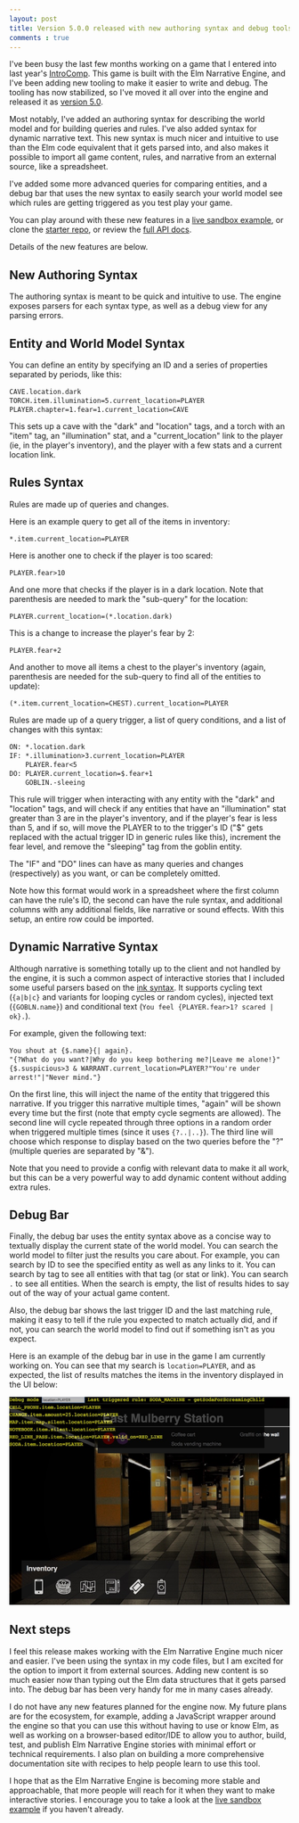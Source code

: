 ```yaml
---
layout: post
title: Version 5.0.0 released with new authoring syntax and debug tools
comments : true
---
```


I've been busy the last few months working on a game that I entered into last year's [IntroComp](http://introcomp.org/introcomp2019/DEADLINE/).  This game is built with the Elm Narrative Engine, and I've been adding new tooling to make it easier to write and debug.  The tooling has now stabilized, so I've moved it all over into the engine and released it as [version 5.0](https://package.elm-lang.org/packages/jschomay/elm-narrative-engine/5.0.1/).

Most notably, I've added an authoring syntax for describing the world model and for building queries and rules.  I've also added syntax for dynamic narrative text.  This new syntax is much nicer and intuitive to use than the Elm code equivalent that it gets parsed into, and also makes it possible to import all game content, rules, and narrative from an external source, like a spreadsheet.

I've added some more advanced queries for comparing entities, and a debug bar that uses the new syntax to easily search your world model see which rules are getting triggered as you test play your game.

You can play around with these new features in a [live sandbox example](https://ellie-app.com/7QdZzstKG6Fa1), or clone the [starter repo](https://github.com/jschomay/elm-interactive-story-starter), or review the [full API docs](https://package.elm-lang.org/packages/jschomay/elm-narrative-engine/5.0.1/).

Details of the new features are below.

<!--more-->

## New Authoring Syntax

The authoring syntax is meant to be quick and intuitive to use.  The engine exposes parsers for each syntax type, as well as a debug view for any parsing errors.

## Entity and World Model Syntax

You can define an entity by specifying an ID and a series of properties separated by periods, like this:

    CAVE.location.dark
    TORCH.item.illumination=5.current_location=PLAYER
    PLAYER.chapter=1.fear=1.current_location=CAVE

This sets up a cave with the "dark" and "location" tags, and a torch with an "item" tag, an "illumination" stat, and a "current_location" link to the player (ie, in the player's inventory), and the player with a few stats and a current location link.

## Rules Syntax

Rules are made up of queries and changes.

Here is an example query to get all of the items in inventory:

    *.item.current_location=PLAYER

Here is another one to check if the player is too scared:

    PLAYER.fear>10

And one more that checks if the player is in a dark location.  Note that parenthesis are needed to mark the "sub-query" for the location:

    PLAYER.current_location=(*.location.dark)

This is a change to increase the player's fear by 2:

    PLAYER.fear+2

And another to move all items a chest to the player's inventory (again, parenthesis are needed for the sub-query to find all of the entities to update):

    (*.item.current_location=CHEST).current_location=PLAYER

Rules are made up of a query trigger, a list of query conditions, and a list of changes with this syntax:

    ON: *.location.dark
    IF: *.illumination>3.current_location=PLAYER
        PLAYER.fear<5
    DO: PLAYER.current_location=$.fear+1
        GOBLIN.-sleeing

This rule will trigger when interacting with any entity with the "dark" and "location" tags, and will check if any entities that have an "illumination" stat greater than 3 are in the player's inventory, and if the player's fear is less than 5, and if so, will move the PLAYER to to the trigger's ID ("$" gets replaced with the actual trigger ID in generic rules like this), increment the fear level, and remove the "sleeping" tag from the goblin entity.

The "IF" and "DO" lines can have as many queries and changes (respectively) as you want, or can be completely omitted.

Note how this format would work in a spreadsheet where the first column can have the rule's ID, the second can have the rule syntax, and additional columns with any additional fields, like narrative or sound effects.  With this setup, an entire row could be imported.

## Dynamic Narrative Syntax

Although narrative is something totally up to the client and not handled by the engine, it is such a common aspect of interactive stories that I included some useful parsers based on the [ink syntax](https://github.com/inkle/ink/blob/master/Documentation/WritingWithInk.md#6-variable-text).  It supports cycling text (`{a|b|c}` and variants for looping cycles or random cycles), injected text (`{GOBLN.name}`) and conditional text (`You feel {PLAYER.fear>1? scared | ok}.`).

For example, given the following text:

    You shout at {$.name}{| again}.
    "{?What do you want?|Why do you keep bothering me?|Leave me alone!}"
    {$.suspicious>3 & WARRANT.current_location=PLAYER?"You're under arrest!"|"Never mind."}

On the first line, this will inject the name of the entity that triggered this narrative.  If you trigger this narrative multiple times, "again" will be shown every time but the first (note that empty cycle segments are allowed).  The second line will cycle repeated through three options in a random order when triggered multiple times (since it uses `{?..|..}`).  The third line will choose which response to display based on the two queries before the "?" (multiple queries are separated by "&").

Note that you need to provide a config with relevant data to make it all work, but this can be a very powerful way to add dynamic content without adding extra rules.

## Debug Bar

Finally, the debug bar uses the entity syntax above as a concise way to textually display the current state of the world model.  You can search the world model to filter just the results you care about.  For example, you can search by ID to see the specified entity as well as any links to it.  You can search by tag to see all entities with that tag (or stat or link).  You can search `.` to see all entities.  When the search is empty, the list of results hides to say out of the way of your actual game content.

Also, the debug bar shows the last trigger ID and the last matching rule, making it easy to tell if the rule you expected to match actually did, and if not, you can search the world model to find out if something isn't as you expect.

Here is an example of the debug bar in use in the game I am currently working on.  You can see that my search is `location=PLAYER`, and as expected, the list of results matches the items in the inventory displayed in the UI below:

![Debug example](/public/img/debug-example.jpg)

## Next steps

I feel this release makes working with the Elm Narrative Engine much nicer and easier.  I've been using the syntax in my code files, but I am excited for the option to import it from external sources.  Adding new content is so much easier now than typing out the Elm data structures that it gets parsed into.  The debug bar has been very handy for me in many cases already.

I do not have any new features planned for the engine now.  My future plans are for the ecosystem, for example, adding a JavaScript wrapper around the engine so that you can use this without having to use or know Elm, as well as working on a browser-based editor/IDE to allow you to author, build, test, and publish Elm Narrative Engine stories with minimal effort or technical requirements.  I also plan on building a more comprehensive documentation site with recipes to help people learn to use this tool.

I hope that as the Elm Narrative Engine is becoming more stable and approachable, that more people will reach for it when they want to make interactive stories.  I encourage you to take a look at the [live sandbox example](https://ellie-app.com/7QdZzstKG6Fa1) if you haven't already.
